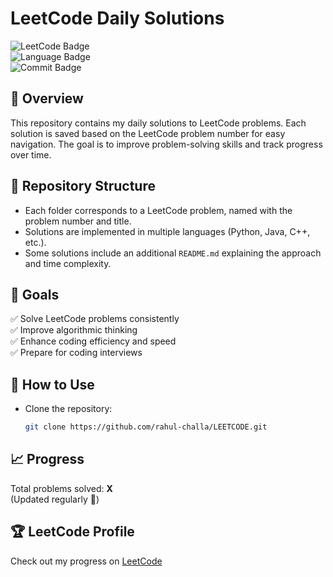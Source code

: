 # LeetCode Daily Solutions  

![LeetCode Badge](https://img.shields.io/badge/LeetCode-Daily%20Practice-orange)  
![Language Badge](https://img.shields.io/badge/Language-Python%2FJava%2FC%2B%2B-blue)  
![Commit Badge](https://img.shields.io/github/last-commit/rahul-challa/LEETCODE)  

## 📌 Overview  

This repository contains my daily solutions to LeetCode problems. Each solution is saved based on the LeetCode problem number for easy navigation. The goal is to improve problem-solving skills and track progress over time.  

## 📂 Repository Structure  

- Each folder corresponds to a LeetCode problem, named with the problem number and title.  
- Solutions are implemented in multiple languages (Python, Java, C++, etc.).  
- Some solutions include an additional `README.md` explaining the approach and time complexity.  

## 🚀 Goals  

✅ Solve LeetCode problems consistently  
✅ Improve algorithmic thinking  
✅ Enhance coding efficiency and speed  
✅ Prepare for coding interviews  

## 📌 How to Use 

- Clone the repository:  
  ```bash
  git clone https://github.com/rahul-challa/LEETCODE.git

## 📈 Progress  
Total problems solved: **X**  
(Updated regularly 🚀)  

## 🏆 LeetCode Profile  
Check out my progress on [LeetCode](https://leetcode.com/u/Rahul_Challa/)  


